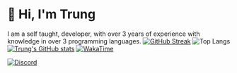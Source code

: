 # 👋 Hi, I'm Trung
I am a self taught, developer, with over 3 years of experience with knowledge in over 3 programming languages.
[![GitHub Streak](https://streak-stats.demolab.com?user=vuthanhtrung2010&theme=dark&hide_border=true)](https://git.io/streak-stats)
![Top Langs](https://github-readme-stats.vercel.app/api/top-langs/?username=vuthanhtrung2010&size_weight=0.5&count_weight=0.5&theme=dark)
[![Trung's GitHub stats](https://github-readme-stats.vercel.app/api?username=vuthanhtrung2010&theme=cobalt)](https://github.com/anuraghazra/github-readme-stats)
[![WakaTime](https://wakatime.com/badge/user/018d9255-b05e-4307-8d06-6673caf8f57b.svg)](https://links.trung.is-a.dev/go/wakatime)

[![Discord](https://lanyard.cnrad.dev/api/1139406664584409159)](https://discord.com/users/1139406664584409159)
